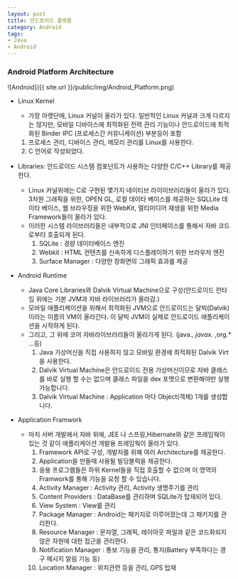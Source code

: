```yaml
---
layout: post
title: 안드로이드 플랫폼
category: Android
tags:
- Java
- Android
---
```


### Android Platform Architecture

![Android]({{ site.url }}/public/img/Android_Platform.png)

* Linux Kernel
  * 가장 아랫단에, Linux 커널이 올라가 있다. 일반적인 Linux 커널과 크게 다르지는 않지만, 모바일 디바이스에 최적화된 전력 관리 기능이나 안드로이드에 최적화된 Binder IPC (프로세스간 커뮤니케이션) 부분등이 포함
  1. 프로세스 관리, 디바이스 관리, 메모리 관리를 Linux를 사용한다.
  2. C 언어로 작성되었다.

* Libraries: 안드로이드 시스템 컴포넌트가 사용하는 다양한 C/C++ Library를 제공한다.
  * Linux 커널위에는 C로 구현된 몇가지 네이티브 라이이브러리들이 올라가 있다. 3차원 그래픽을 위한, OPEN GL, 로컬 데이타 베이스를 제공하는 SQLLite 데이타 베이스, 웹 브라우징을 위한 WebKit, 멀티미디어 재생을 위한 Media Framework들이 올라가 있다.
  * 이러한 시스템 라이브러리들은 내부적으로 JNI 인터페이스를 통해서 자바 코드로부터 호출되게 된다.
    1. SQLite : 경량 데이터베이스 엔진
    2. Webkit : HTML 컨텐츠를 신속하게 디스플레이하기 위한 브라우저 엔진
    3. Surface Manager : 다양한 창화면의 그래픽 효과를 제공

* Android Runtime
  * Java Core Libraries와 Dalvik Virtual Machine으로 구성(안드로이드 런타임 위에는 기본 JVM과 자바 라이브러리가 올라감.)
  * 모바일 애플리케이션을 위해서 최적화된 JVM으로 안드로이드는 달빅(Dalvik)이라는 이름의 VM이 올라간다. 이 달빅 JVM이 실제로 안드로이드 애플리케이션을 시작하게 된다.
  * 그리고, 그 위에 코어 자바라이브러리들이 올라가게 된다. (java.*, javax.* ,org.* ...등)
    1. Java 가상머신을 직접 사용하지 않고 모바일 환경에 최적화된 Dalvik Virt을 사용한다.
    2. Dalvik Virtual Machine은 안드로이드 전용 가상머신이므로 자바 클래스를 바로 실행
    할 수는 없으며 클래스 파일을 dex 포맷으로 변환해야만 실행 가능합니다.
    3. Dalvik Virtual Machine : Application 마다 Object(객체) 1개를 생성합니다.

* Application Framwork
  * 마치 서버 개발에서 자바 위에, JEE 나 스프링,Hibernate와 같은 프레임웍이 있는 것 같이 애플리케이션 개발용 프레임웍이 올라가 있다.
    1. Framework API로 구성, 개발자를 위해 여러 Architecture를 제공한다.
    2. Application을 만들때 사용될 빌딩블럭을 제공한다.
    3. 응용 프로그램들은 하위 Kernel들을 직접 호출할 수 없으며 이 영역의 Framwork를 통해 기능을 요청 할 수 있습니다.
    4. Activity Manager : Activity 관리, Activity 생명주기를 관리
    5. Content Providers : DataBase를 관리하며 SQLite가 탑재되어 있다.
    6. View System : View를 관리
    7. Package Manager : Android는 패키지로 이루어졌는데 그 패키지를 관리한다.
    8. Resource Manager : 문자열, 그래픽, 레이아웃 파일과 같은 코드화되지 않은 자원에 대한 접근을 관리한다.
    9. Notification Manager : 통보 기능을 관리, 통지(Battery 부족하다는 경구 메시지 알림 기능 등)
    10. Location Manager : 위치관련 등을 관리, GPS 탑재
